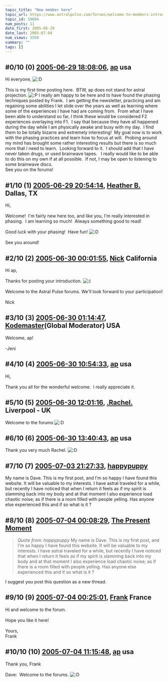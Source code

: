 ```yaml
---
topic_title: "New member here"
topic_url: https://www.astralpulse.com/forums/welcome-to-members-introductions!/new-member-here
topic_id: 19604
num_posts: 11
date_first: 2005-06-29
date_last: 2005-07-04
num_views: 3558
summary: ""
tags: []
---
```


## \#0/10 (0) [2005-06-29 18:08:06](https://www.astralpulse.com/forums/index.php?msg=168448), [ap](https://www.astralpulse.com/forums/profile/?u=9326) usa ##
<section>
Hi everyone,
<img alt=":D" class="smiley" src="https://www.astralpulse.com/forums/Smileys/fugue/cheesy.png" title="Cheesy"/>
<br>
<br>
This is my first time posting here.  BTW, ap does not stand for astral projection.
<img alt=":P" class="smiley" src="https://www.astralpulse.com/forums/Smileys/fugue/tongue.png" title="Tongue"/>
I really am happy to be here and to have found the phasing techniques posted by Frank.  I am getting the newsletter, practicing and am regaining some abilities I let slide over the years as well as learning where some of the experiences I have had are coming from.  From what I have been able to understand so far, I think these would be considered F2 experiences overlaying into F1.  I say that because they have all happened during the day while I am physically awake and busy with my day.  I find them to be totally bizarre and extremely interesting!  My goal now is to work with the phasing practices and learn how to focus at will.  Probing around my mind has brought some rather interesting results but there is so much more that I need to learn.  Looking forward to it.  I should add that I have never taken drugs, or used brainwave tapes.   I really would like to be able to do this on my own if at all possible.  If not, I may be open to listening to some brainwave discs.
<br>
See you on the forums!
</section>

## \#1/10 (1) [2005-06-29 20:54:14](https://www.astralpulse.com/forums/index.php?msg=168461), [Heather B.](https://www.astralpulse.com/forums/profile/?u=9289) Dallas, TX ##
<section>
Hi,
<br>
<br>
Welcome!  I'm fairly new here too, and like you, I'm really interested in phasing.  I am learning so much!  Always something good to read!
<br>
<br>
Good luck with your phasing!  Have fun!
<img alt=":D" class="smiley" src="https://www.astralpulse.com/forums/Smileys/fugue/cheesy.png" title="Cheesy"/>
<br>
<br>
See you around!
</section>

## \#2/10 (2) [2005-06-30 00:01:55](https://www.astralpulse.com/forums/index.php?msg=168476), [Nick](https://www.astralpulse.com/forums/profile/?u=2080) California ##
<section>
Hi ap,
<br>
<br>
Thanks for posting your introduction.
<img alt=":)" class="smiley" src="https://www.astralpulse.com/forums/Smileys/fugue/smiley.png" title="Smiley"/>
<br>
<br>
Welcome to the Astral Pulse forums. We'll look forward to your participation!
<br>
<br>
Nick
</section>

## \#3/10 (3) [2005-06-30 01:14:47](https://www.astralpulse.com/forums/index.php?msg=168480), [Kodemaster](https://www.astralpulse.com/forums/profile/?u=426)(Global Moderator) USA ##
<section>
Welcome, ap!
<br>
<br>
-Jeni
</section>

## \#4/10 (4) [2005-06-30 10:54:33](https://www.astralpulse.com/forums/index.php?msg=168497), [ap](https://www.astralpulse.com/forums/profile/?u=9326) usa ##
<section>
Hi,
<br>
<br>
Thank you all for the wonderful welcome.  I really appreciate it.
</section>

## \#5/10 (5) [2005-06-30 12:01:16](https://www.astralpulse.com/forums/index.php?msg=168506), [.Rachel.](https://www.astralpulse.com/forums/profile/?u=8982) Liverpool - UK ##
<section>
Welcome to the forums
<img alt=":D" class="smiley" src="https://www.astralpulse.com/forums/Smileys/fugue/cheesy.png" title="Cheesy"/>
</section>

## \#6/10 (6) [2005-06-30 13:40:43](https://www.astralpulse.com/forums/index.php?msg=168524), [ap](https://www.astralpulse.com/forums/profile/?u=9326) usa ##
<section>
Thank you very much Rachel.
<img alt=":D" class="smiley" src="https://www.astralpulse.com/forums/Smileys/fugue/cheesy.png" title="Cheesy"/>
</section>

## \#7/10 (7) [2005-07-03 21:27:33](https://www.astralpulse.com/forums/index.php?msg=168974), [happypuppy](https://www.astralpulse.com/forums/profile/?u=9350)  ##
<section>
My name is Dave. This is my first post, and I'm so happy I have found this website. It will be valuable to my interests. I have astral traveled for a while, but recently I have noticed that when I return it feels as if my spirit is slamming back into my body and at that moment I also experience load chaotic noise; as if there is a room filled with people yelling. Has anyone else experienced this and if so what is it ?
</section>

## \#8/10 (8) [2005-07-04 00:08:29](https://www.astralpulse.com/forums/index.php?msg=168996), [The Present Moment](https://www.astralpulse.com/forums/profile/?u=9138)  ##
<section>
<blockquote class="bbc_standard_quote">
 <cite>
  Quote from: happypuppy
 </cite>
 My name is Dave. This is my first post, and I'm so happy I have found this website. It will be valuable to my interests. I have astral traveled for a while, but recently I have noticed that when I return it feels as if my spirit is slamming back into my body and at that moment I also experience load chaotic noise; as if there is a room filled with people yelling. Has anyone else experienced this and if so what is it ?
</blockquote>
I suggest you post this question as a new thread.
</section>

## \#9/10 (9) [2005-07-04 00:25:01](https://www.astralpulse.com/forums/index.php?msg=169000), [Frank](https://www.astralpulse.com/forums/profile/?u=359) France ##
<section>
Hi and welcome to the forum.
<br>
<br>
Hope you like it here!
<br>
<br>
Yours,
<br>
Frank
</section>

## \#10/10 (10) [2005-07-04 11:15:48](https://www.astralpulse.com/forums/index.php?msg=169038), [ap](https://www.astralpulse.com/forums/profile/?u=9326) usa ##
<section>
Thank you, Frank
<br>
<br>
Dave:  Welcome to the forums.
<img alt=":D" class="smiley" src="https://www.astralpulse.com/forums/Smileys/fugue/cheesy.png" title="Cheesy"/>
</section>